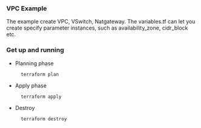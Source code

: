 ### VPC Example

The example create VPC, VSwitch, Natgateway. The variables.tf can let you create specify parameter instances, such as availability_zone, cidr_block etc.

### Get up and running

* Planning phase

		terraform plan 

* Apply phase

		terraform apply 


* Destroy 

		terraform destroy